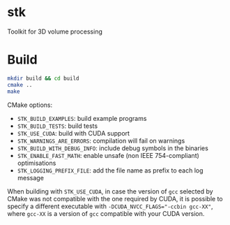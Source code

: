 # stk
Toolkit for 3D volume processing

# Build

```bash
mkdir build && cd build
cmake ..
make
```

CMake options:
  + `STK_BUILD_EXAMPLES`: build example programs
  + `STK_BUILD_TESTS`: build tests
  + `STK_USE_CUDA`: build with CUDA support
  + `STK_WARNINGS_ARE_ERRORS`: compilation will fail on warnings
  + `STK_BUILD_WITH_DEBUG_INFO`: include debug symbols in the binaries
  + `STK_ENABLE_FAST_MATH`: enable unsafe (non IEEE 754-compliant) optimisations
  + `STK_LOGGING_PREFIX_FILE`: add the file name as prefix to each log message

When building with `STK_USE_CUDA`, in case the version of `gcc` selected by
CMake was not compatible with the one required by CUDA, it is possible to
specify a different executable with `-DCUDA_NVCC_FLAGS="-ccbin gcc-XX"`, where
`gcc-XX` is a version of `gcc` compatible with your CUDA version.

